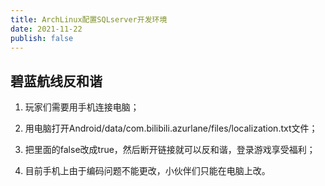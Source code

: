 ```yaml
---
title: ArchLinux配置SQLserver开发环境
date: 2021-11-22
publish: false
---
```

## 碧蓝航线反和谐

1. 玩家们需要用手机连接电脑；

2. 用电脑打开Android/data/com.bilibili.azurlane/files/localization.txt文件；

3. 把里面的false改成true，然后断开链接就可以反和谐，登录游戏享受福利；

4. 目前手机上由于编码问题不能更改，小伙伴们只能在电脑上改。